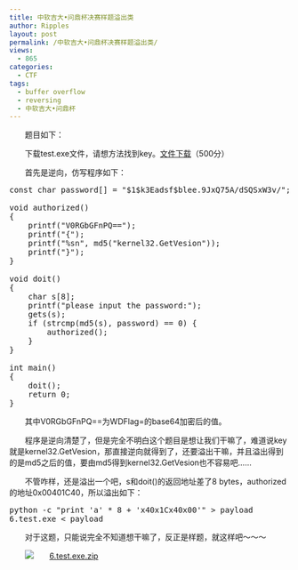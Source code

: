 ```yaml
---
title: 中软吉大•问鼎杯决赛样题溢出类
author: Ripples
layout: post
permalink: /中软吉大•问鼎杯决赛样题溢出类/
views:
  - 865
categories:
  - CTF
tags:
  - buffer overflow
  - reversing
  - 中软吉大•问鼎杯
---
```

<p style="text-indent: 2em;">
  题目如下：
</p>

<p style="text-indent: 2em;">
  下载test.exe文件，请想方法找到key。<a href="http://sec.hdu.edu.cn/SecTest/files/6.test.exe">文件下载</a>（500分）
</p>

<p style="text-indent: 2em;">
  首先是逆向，仿写程序如下：
</p>

<!--more-->

<pre class="brush:cpp;toolbar:false">const&nbsp;char&nbsp;password[]&nbsp;=&nbsp;"$1$k3Eadsf$blee.9JxQ75A/dSQSxW3v/";

void&nbsp;authorized()
{
&nbsp;&nbsp;&nbsp;&nbsp;printf("V0RGbGFnPQ==");
&nbsp;&nbsp;&nbsp;&nbsp;printf("{");
&nbsp;&nbsp;&nbsp;&nbsp;printf("%sn",&nbsp;md5("kernel32.GetVesion"));
&nbsp;&nbsp;&nbsp;&nbsp;printf("}");
}

void&nbsp;doit()
{
&nbsp;&nbsp;&nbsp;&nbsp;char&nbsp;s[8];
&nbsp;&nbsp;&nbsp;&nbsp;printf("please&nbsp;input&nbsp;the&nbsp;password:");
&nbsp;&nbsp;&nbsp;&nbsp;gets(s);
&nbsp;&nbsp;&nbsp;&nbsp;if&nbsp;(strcmp(md5(s),&nbsp;password)&nbsp;==&nbsp;0)&nbsp;{
&nbsp;&nbsp;&nbsp;&nbsp;&nbsp;&nbsp;&nbsp;&nbsp;authorized();
&nbsp;&nbsp;&nbsp;&nbsp;}
}

int&nbsp;main()
{
&nbsp;&nbsp;&nbsp;&nbsp;doit();
&nbsp;&nbsp;&nbsp;&nbsp;return&nbsp;0;
}</pre>

<p style="text-indent: 2em;">
  其中V0RGbGFnPQ==为WDFlag=的base64加密后的值。
</p>

<p style="text-indent: 2em;">
  程序是逆向清楚了，但是完全不明白这个题目是想让我们干嘛了，难道说key就是kernel32.GetVesion，那直接逆向就得到了，还要溢出干嘛，并且溢出得到的是md5之后的值，要由md5得到kernel32.GetVesion也不容易吧……
</p>

<p style="text-indent: 2em;">
  不管咋样，还是溢出一个吧，s和doit()的返回地址差了8 bytes，authorized的地址0x00401C40，所以溢出如下：
</p>

<pre class="brush:ps;toolbar:false;">python&nbsp;-c&nbsp;"print&nbsp;&#39;a&#39;&nbsp;*&nbsp;8&nbsp;+&nbsp;&#39;x40x1Cx40x00&#39;"&nbsp;&gt;&nbsp;payload
6.test.exe&nbsp;&lt;&nbsp;payload</pre>

<p style="text-indent: 2em;">
  对于这题，只能说完全不知道想干嘛了，反正是样题，就这样吧～～～
</p>

<p style="text-indent: 2em;">
  <img src="http://geekjayvic.sinaapp.com/wp-content/plugins/wp-ueditor2/ueditor/dialogs/attachment/fileTypeImages/icon_rar.gif" style="line-height: 16px; white-space: normal;" /><a href="http://geekjayvic-wordpress.stor.sinaapp.com/uploads/2014/09/6.test_.exe.zip" style="line-height: 16px; white-space: normal;">6.test.exe.zip</a>
</p>
